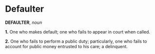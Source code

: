 # Defaulter

**DEFAULTER**, _noun_

**1.** One who makes default; one who fails to appear in court when called.

**2.** One who fails to perform a public duty; particularly, one who fails to account for public money entrusted to his care; a delinquent.